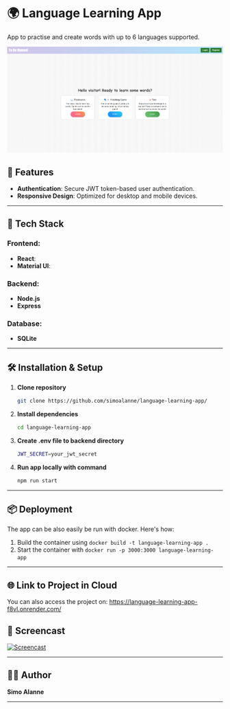 # 🌍 **Language Learning App**  
App to practise and create words with up to 6 languages supported.

![App Screenshot](screenshots/app.png)

## 🌟 **Features**
- **Authentication**: Secure JWT token-based user authentication.
- **Responsive Design**: Optimized for desktop and mobile devices.
---

## 🎯 **Tech Stack**
### Frontend:
- **React**:
- **Material UI**:

### Backend:
- **Node.js**
- **Express**

### Database:
- **SQLite**

---

## 🛠️ **Installation & Setup**
1. **Clone repository**
   ```bash
   git clone https://github.com/simoalanne/language-learning-app/
   
2. **Install dependencies**
   ```bash
   cd language-learning-app
   
3. **Create .env file to backend directory**
   ```bash
   JWT_SECRET=your_jwt_secret

4. **Run app locally with command**
   ```bash
   npm run start
   
---
## 📦 **Deployment**
The app can be also easily be run with docker. Here's how:
1. Build the container using `docker build -t language-learning-app .`  
2. Start the container with `docker run -p 3000:3000 language-learning-app`

---
## 🌐 **Link to Project in Cloud**
You can also access the project on: https://language-learning-app-f8vl.onrender.com/


## 🎥 **Screencast**  
[![Screencast](https://img.youtube.com/vi/RLbBmv0AVQw/0.jpg)](https://www.youtube.com/watch?v=RLbBmv0AVQw)

---

## 👩‍💻 **Author**
**Simo Alanne** 

---
